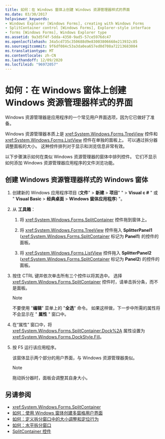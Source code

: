 ```yaml
---
title: 如何：在 Windows 窗体上创建 Windows 资源管理器样式的界面
ms.date: 03/30/2017
helpviewer_keywords:
- Windows Explorer [Windows Forms], creating with Windows Forms
- SplitContainer control [Windows Forms], Explorer-style interface
- forms [Windows Forms], Windows Explorer type
ms.assetid: 9a3d5f4f-5dda-4350-9ad5-57ce5976dc47
ms.openlocfilehash: 34a5cd735c350688d9e83003806668e213932c85
ms.sourcegitcommit: 9f6df084c53a3da0ea657ed0d708a72213683084
ms.translationtype: MT
ms.contentlocale: zh-CN
ms.lasthandoff: 12/09/2020
ms.locfileid: "96972057"
---
```

# <a name="how-to-create-a-windows-explorerstyle-interface-on-a-windows-form"></a>如何：在 Windows 窗体上创建 Windows 资源管理器样式的界面
Windows 资源管理器是应用程序的一个常见用户界面选项，因为它已做好了准备。

 Windows 资源管理器本质上是 <xref:System.Windows.Forms.TreeView> 控件和 <xref:System.Windows.Forms.ListView> 控件在单独的面板上。 可以通过拆分器调整面板的大小。 这种控件排列对于显示和浏览信息非常有效。

 以下步骤演示如何在类似 Windows 资源管理器的窗体中排列控件。 它们不显示如何添加 Windows 资源管理器应用程序的文件浏览功能。

## <a name="to-create-a-windows-explorer-style-windows-form"></a>创建 Windows 资源管理器样式的 Windows 窗体

1. 创建新的 Windows 应用程序项目 (**文件**"  >  **新建**  >  **项目**" "  >  **Visual c #** " 或 " **Visual Basic**  >  **经典桌面**  >  **Windows 窗体应用程序**) "。

2. 从 **工具箱**：

    1. 将 <xref:System.Windows.Forms.SplitContainer> 控件拖到窗体上。

    2. 将 <xref:System.Windows.Forms.TreeView> 控件拖入 **SplitterPanel1** (<xref:System.Windows.Forms.SplitContainer> 标记为 **Panel1**) 的控件的面板。

    3. 将 <xref:System.Windows.Forms.ListView> 控件拖入 **SplitterPanel2** (<xref:System.Windows.Forms.SplitContainer> 标记为 **Panel2**) 的控件的面板。

3. 按住 CTRL 键并依次单击所有三个控件以将其选中。 选择 <xref:System.Windows.Forms.SplitContainer> 控件时，请单击拆分条，而不是面板。

    > [!NOTE]
    > 不要使用 "**编辑**" 菜单上的 "**全选**" 命令。 如果这样做，下一步中所需的属性将不会显示在 " **属性** " 窗口中。

4. 在“属性”  窗口中，将 <xref:System.Windows.Forms.SplitContainer.Dock%2A> 属性设置为 <xref:System.Windows.Forms.DockStyle.Fill>。

5. 按 F5 运行该应用程序。

     该窗体显示两个部分的用户界面，与 Windows 资源管理器类似。

    > [!NOTE]
    > 拖动拆分器时，面板会调整其自身大小。

## <a name="see-also"></a>另请参阅

- <xref:System.Windows.Forms.SplitContainer>
- [如何：使用 Windows 窗体创建多窗格用户界面](how-to-create-a-multipane-user-interface-with-windows-forms.md)
- [如何：定义拆分窗口中的大小调整和定位行为](how-to-define-resize-and-positioning-behavior-in-a-split-window.md)
- [如何：水平拆分窗口](how-to-split-a-window-horizontally.md)
- [SplitContainer 控件](splitcontainer-control-windows-forms.md)
